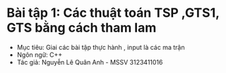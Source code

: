 # Bài tập 1: Các thuật toán TSP ,GTS1, GTS bằng cách tham lam
- Mục tiêu: Giai các bài tập thực hành , input là các ma trận
- Ngôn ngữ: C++
- Tác giả: Nguyễn Lê Quân Anh - MSSV 3123411016
